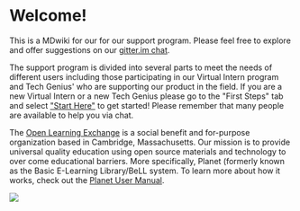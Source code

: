 # Welcome!

This is a MDwiki for our for our support program. Please feel free to explore and offer suggestions on our [gitter.im chat](https://gitter.im/open-learning-exchange/chat).

The support program is divided into several parts to meet the needs of different users including those participating in our Virtual Intern program and Tech Genius' who are supporting our product in the field. If you are a new Virtual Intern or a new Tech Genius please go to the "First Steps" tab and select ["Start Here"](pages/interns/in-firststeps.md) to get started! Please remember that many people are available to help you via chat.

The [Open Learning Exchange](http://www.ole.org/) is a social benefit and for-purpose organization based in Cambridge, Massachusetts. Our mission is to provide universal quality education using open source materials and technology to over come educational barriers. More specifically, Planet (formerly known as the Basic E-Learning Library/BeLL system. To learn more about how it works, check out the [Planet User Manual](http://open-learning-exchange.github.io/#!pages/techgenius/tg-planet-user-manual.md).

![](pages/uploads/images/OLEInternational.png)